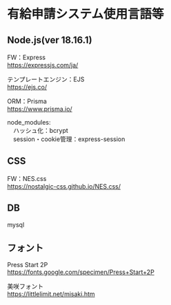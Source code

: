 # 有給申請システム使用言語等

## Node.js(ver 18.16.1)

FW：Express  
https://expressjs.com/ja/


テンプレートエンジン：EJS  
https://ejs.co/

ORM：Prisma  
https://www.prisma.io/

node_modules:  
　ハッシュ化：bcrypt  
　session・cookie管理：express-session

## CSS

FW：NES.css  
https://nostalgic-css.github.io/NES.css/

## DB
mysql

## フォント
Press Start 2P  
https://fonts.google.com/specimen/Press+Start+2P

美咲フォント  
https://littlelimit.net/misaki.htm